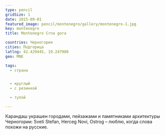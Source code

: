 ```yaml
---
type: pencil
gridSize: 1
date: 2015-09-01
featured_image: pencil/montenegro/gallery/montenegro-1.jpg
key: montenegro
title: Montenegro Crna gora

countries: Черногория
cities: Подгорица
latlng: 42.429445, 19.247980
geo: MNE

tags:
  - страна


  - круглый
  - с резинкой

  - тупой

---
```


Карандаш украшен городами, пейзажами и памятниками архитектуры Черногории: Sveti Stefan, Herceg Novi, Ostrog – люблю, когда слова похожи на русские.
